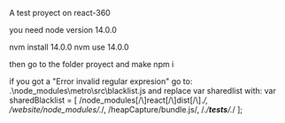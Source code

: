 A test proyect on react-360

you need node version 14.0.0

nvm install 14.0.0
nvm use 14.0.0

then go to the folder proyect and make npm i

if you got a "Error invalid regular expresion" go to:
.\node_modules\metro\src\blacklist.js
and replace var sharedlist with:
var sharedBlacklist = [ /node_modules[\/\\]react[\/\\]dist[\/\\].*/, /website\/node_modules\/.*/, /heapCapture\/bundle\.js/, /.*\/__tests__\/.*/ ];
